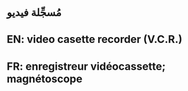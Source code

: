 # مُسجِّلة فيديو

# EN: video casette recorder (V.C.R.)

# FR: enregistreur vidéocassette; magnétoscope
